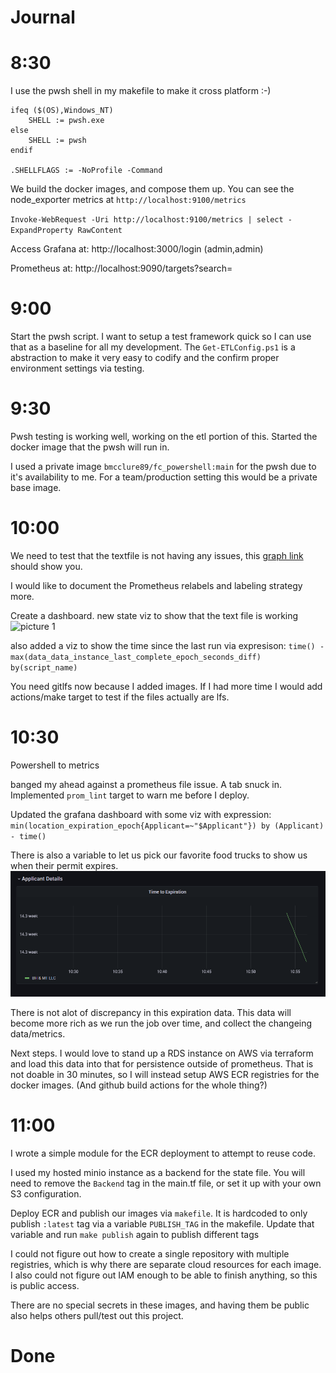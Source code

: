 # Journal

# 8:30

I use the pwsh shell in my makefile to make it cross platform :-)
```
ifeq ($(OS),Windows_NT)
	SHELL := pwsh.exe
else
	SHELL := pwsh
endif

.SHELLFLAGS := -NoProfile -Command
```

We build the docker images, and compose them up. You can see the node_exporter metrics at `http://localhost:9100/metrics`

`Invoke-WebRequest -Uri http://localhost:9100/metrics | select -ExpandProperty RawContent`


Access Grafana at: http://localhost:3000/login (admin,admin)

Prometheus at: http://localhost:9090/targets?search=

# 9:00

Start the pwsh script. I want to setup a test framework quick so I can use that as a baseline for all my development. The `Get-ETLConfig.ps1` is a abstraction to make it very easy to codify and the confirm proper environment settings via testing. 

# 9:30

Pwsh testing is working well, working on the etl portion of this. Started the docker image that the pwsh will run in. 

I used a private image `bmcclure89/fc_powershell:main` for the pwsh due to it's availability to me. For a team/production setting this would be a private base image. 

# 10:00 

We need to test that the textfile is not having any issues, this [graph link](http://localhost:9090/graph?g0.expr=node_textfile_scrape_error&g0.tab=1&g0.stacked=0&g0.show_exemplars=0&g0.range_input=1h) should show you. 

I would like to document the Prometheus relabels and labeling strategy more. 

Create a dashboard. new state viz to show that the text file is working
![picture 1](../.images/b3e3dfe48cc16e13f6de429f2ad9fadc37f3eb3e498c83c5a8b5ec20f3112cc5.png)  

also added a viz to show the time since the last run via expresison: `time() - max(data_data_instance_last_complete_epoch_seconds_diff) by(script_name)`

You need gitlfs now because I added images. If I had more time I would add actions/make target to test if the files actually are lfs. 

# 10:30

Powershell to metrics

banged my ahead against a prometheus file issue. A tab snuck in. Implemented `prom_lint` target to warn me before I deploy. 

Updated the grafana dashboard with some viz with expression: `min(location_expiration_epoch{Applicant=~"$Applicant"}) by (Applicant) - time()`

There is also a variable to let us pick our favorite food trucks to show us when their permit expires. 
![picture 2](../.images/249e5ba0d55a835fe688a1b22c478377caf1bb17083e21cc572828c0e261ae75.png)  

There is not alot of discrepancy in this expiration data. This data will become more rich as we run the job over time, and collect the changeing data/metrics. 

Next steps. I would love to stand up a RDS instance on AWS via terraform and load this data into that for persistence outside of prometheus. That is not doable in 30 minutes, so I will instead setup AWS ECR registries for the docker images. (And github build actions for the whole thing?)

# 11:00

I wrote a simple module for the ECR deployment to attempt to reuse code. 

I used my hosted minio instance as a backend for the state file. You will need to remove the `Backend` tag in the main.tf file, or set it up with your own S3 configuration. 

Deploy ECR and publish our images via `makefile`. It is hardcoded to only publish `:latest` tag via a variable `PUBLISH_TAG` in the makefile. Update that variable and run `make publish` again to publish different tags 

I could not figure out how to create a single repository with multiple registries, which is why there are separate cloud resources for each image. I also could not figure out IAM enough to be able to finish anything, so this is public access. 

There are no special secrets in these images, and having them be public also helps others pull/test out this project. 
# Done